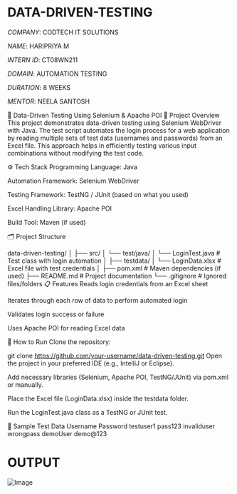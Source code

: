 # DATA-DRIVEN-TESTING

*COMPANY*: CODTECH IT SOLUTIONS

*NAME*: HARIPRIYA M

*INTERN ID*: CT08WN211

*DOMAIN*: AUTOMATION TESTING

*DURATION*: 8 WEEKS

*MENTOR*: NEELA SANTOSH

🧪 Data-Driven Testing Using Selenium & Apache POI
📌 Project Overview
This project demonstrates data-driven testing using Selenium WebDriver with Java. The test script automates the login process for a web application by reading multiple sets of test data (usernames and passwords) from an Excel file. This approach helps in efficiently testing various input combinations without modifying the test code.

⚙️ Tech Stack
Programming Language: Java

Automation Framework: Selenium WebDriver

Testing Framework: TestNG / JUnit (based on what you used)

Excel Handling Library: Apache POI

Build Tool: Maven (if used)

🗂️ Project Structure

data-driven-testing/
│
├── src/
│   └── test/java/
│       └── LoginTest.java           # Test class with login automation
│
├── testdata/
│   └── LoginData.xlsx               # Excel file with test credentials
│
├── pom.xml                          # Maven dependencies (if used)
├── README.md                        # Project documentation
└── .gitignore                       # Ignored files/folders
📋 Features
Reads login credentials from an Excel sheet

Iterates through each row of data to perform automated login

Validates login success or failure

Uses Apache POI for reading Excel data

🚀 How to Run
Clone the repository:

git clone https://github.com/your-username/data-driven-testing.git
Open the project in your preferred IDE (e.g., IntelliJ or Eclipse).

Add necessary libraries (Selenium, Apache POI, TestNG/JUnit) via pom.xml or manually.

Place the Excel file (LoginData.xlsx) inside the testdata folder.

Run the LoginTest.java class as a TestNG or JUnit test.

📎 Sample Test Data
Username	Password
testuser1	pass123
invaliduser	wrongpass
demoUser	demo@123

# OUTPUT
![Image](https://github.com/user-attachments/assets/6c69af52-42ad-4952-bcfb-c19144a0947a)
